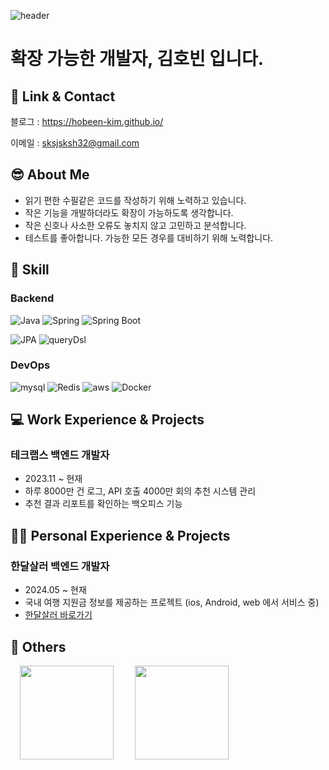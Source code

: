 ![header](https://capsule-render.vercel.app/api?type=soft&color=0:a82da8,100:86BFDE&text=hobeen's%20github!&fontColor=ffffff)

<!--
**hobeen-kim/hobeen-kim** is a ✨ _special_ ✨ repository because its `README.md` (this file) appears on your GitHub profile.

Here are some ideas to get you started:

- 🔭 I’m currently working on ...
- 🌱 I’m currently learning ...
- 👯 I’m looking to collaborate on ...
- 🤔 I’m looking for help with ...
- 💬 Ask me about ...
- 📫 How to reach me: ...
- 😄 Pronouns: ...
- ⚡ Fun fact: ...
-->

# 확장 가능한 개발자, 김호빈 입니다.

## 🚀 Link & Contact

블로그 : https://hobeen-kim.github.io/

이메일 : sksjsksh32@gmail.com

## 😎 About Me

- 읽기 편한 수필같은 코드를 작성하기 위해 노력하고 있습니다.
- 작은 기능을 개발하더라도 확장이 가능하도록 생각합니다.
- 작은 신호나 사소한 오류도 놓치지 않고 고민하고 분석합니다.
- 테스트를 좋아합니다. 가능한 모든 경우를 대비하기 위해 노력합니다.

## 🔨 Skill

### Backend
![Java](https://img.shields.io/badge/Java-007396.svg?&style=for-the-badge&logo=Java&logoColor=white) ![Spring](https://img.shields.io/badge/Spring-6DB33F.svg?&style=for-the-badge&logo=Spring&logoColor=white) <img alt="Spring Boot" src ="https://img.shields.io/badge/Spring Boot-6DB33F.svg?&style=for-the-badge&logo=springboot&logoColor=white"/> 

<img alt="JPA" src ="https://img.shields.io/badge/jpa-6DB33F.svg?&style=for-the-badge&logo=jpa&logoColor=white"/> <img alt="queryDsl" src ="https://img.shields.io/badge/querydsl-4479A1.svg?&style=for-the-badge&logo=querydsl&logoColor=white"/> 


### DevOps
<img alt="mysql" src ="https://img.shields.io/badge/mysql-4479A1.svg?&style=for-the-badge&logo=mysql&logoColor=white"/> <img alt="Redis" src ="https://img.shields.io/badge/Redis-DC382D.svg?&style=for-the-badge&logo=redis&logoColor=white"/> <img alt="aws" src ="https://img.shields.io/badge/aws-FF9900?&style=for-the-badge&logo=amazonaws&logoColor=#FF9900"/> <img alt="Docker" src ="https://img.shields.io/badge/Docker-2496ED.svg?&style=for-the-badge&logo=docker&logoColor=white"/>

## 💻 Work Experience & Projects

### 테크랩스 백엔드 개발자
- 2023.11 ~ 현재
- 하루 8000만 건 로그, API 호출 4000만 회의 추천 시스템 관리
- 추천 결과 리포트를 확인하는 백오피스 기능

## 🚴‍♂️ Personal Experience & Projects

### 한달살러 백엔드 개발자
- 2024.05 ~ 현재
- 국내 여행 지원금 정보를 제공하는 프로젝트 (ios, Android, web 에서 서비스 중)
- [한달살러 바로가기](https://www.monthler.kr/programs)

## 💎 Others

<img src="https://github-readme-stats.vercel.app/api?username=hobeen-kim&show_icons=true&theme=radical" height="150" style="margin: 0 15px;"> <img src="http://mazassumnida.wtf/api/v2/generate_badge?boj=sksjsksh32" height="150" style="margin: 0 15px;">
